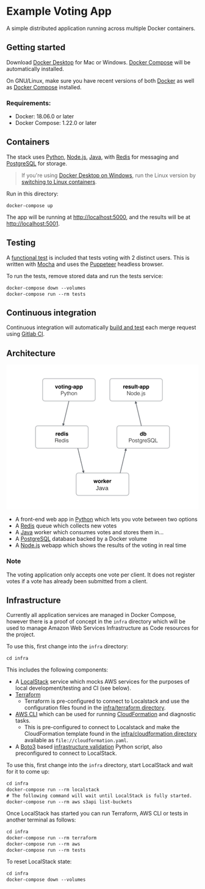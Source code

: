# Example Voting App

A simple distributed application running across multiple Docker containers.

## Getting started

Download [Docker Desktop](https://www.docker.com/products/docker-desktop) for Mac or Windows. [Docker Compose](https://docs.docker.com/compose) will be automatically installed.

On GNU/Linux, make sure you have recent versions of both [Docker](https://docs.docker.com/engine/install/#server) as well as [Docker Compose](https://docs.docker.com/compose/install/) installed.

### Requirements:

- Docker: 18.06.0 or later
- Docker Compose: 1.22.0 or later

## Containers

The stack uses [Python](https://www.python.org/), [Node.js](https://nodejs.org/), [Java](https://www.java.com/), with [Redis](https://redis.io/) for messaging and [PostgreSQL](https://www.postgresql.org/) for storage.

> If you're using [Docker Desktop on Windows](https://store.docker.com/editions/community/docker-ce-desktop-windows), run the Linux version by [switching to Linux containers](https://docs.docker.com/docker-for-windows/#switch-between-windows-and-linux-containers).

Run in this directory:

```
docker-compose up
```

The app will be running at [http://localhost:5000](http://localhost:5000), and the results will be at [http://localhost:5001](http://localhost:5001).

## Testing

A [functional test](/tests) is included that tests voting with 2 distinct users. This is written with [Mocha](https://mochajs.org/) and uses the [Puppeteer](https://developers.google.com/web/tools/puppeteer) headless browser.

To run the tests, remove stored data and run the tests service:

```
docker-compose down --volumes
docker-compose run --rm tests
```

## Continuous integration

Continuous integration will automatically [build and test](/.gitlab-ci.yml) each merge request using [Gitlab CI](https://docs.gitlab.com/ce/ci/).

## Architecture

![Architecture diagram](architecture.png)

- A front-end web app in [Python](/vote) which lets you vote between two options
- A [Redis](https://hub.docker.com/_/redis/) queue which collects new votes
- A [Java](/worker/src/main) worker which consumes votes and stores them in…
- A [PostgreSQL](https://hub.docker.com/_/postgres/) database backed by a Docker volume
- A [Node.js](/result) webapp which shows the results of the voting in real time

### Note

The voting application only accepts one vote per client. It does not register votes if a vote has already been submitted from a client.

## Infrastructure

Currently all application services are managed in Docker Compose, however there is a proof of concept in the `infra` directory which will be used to manage Amazon Web Services Infrastructure as Code resources for the project.

To use this, first change into the `infra` directory:

```
cd infra
```

This includes the following components:

- A [LocalStack](https://github.com/localstack/localstack) service which mocks AWS services for the purposes of local development/testing and CI (see below).
- [Terraform](https://www.terraform.io/)
  - Terraform is pre-configured to connect to Localstack and use the configuration files found in the [infra/terraform directory](infra/terraform).
- [AWS CLI](https://aws.amazon.com/cli/) which can be used for running [CloudFormation](https://aws.amazon.com/cloudformation/) and diagnostic tasks.
  - This is pre-configured to connect to Localstack and make the CloudFormation template found in the [infra/cloudformation directory](infra/cloudformation) available as `file://cloudformation.yaml`.
- A [Boto3](https://github.com/boto/boto3) based [infrastructure validation](infra/tests/test.py) Python script, also preconfigured to connect to LocalStack.

To use this, first change into the `infra` directory, start LocalStack and wait for it to come up:

```
cd infra
docker-compose run --rm localstack
# The following command will wait until LocalStack is fully started.
docker-compose run --rm aws s3api list-buckets
```

Once LocalStack has started you can run Terraform, AWS CLI or tests in another terminal as follows:

```
cd infra
docker-compose run --rm terraform
docker-compose run --rm aws
docker-compose run --rm tests
```

To reset LocalStack state:

```
cd infra
docker-compose down --volumes
```
